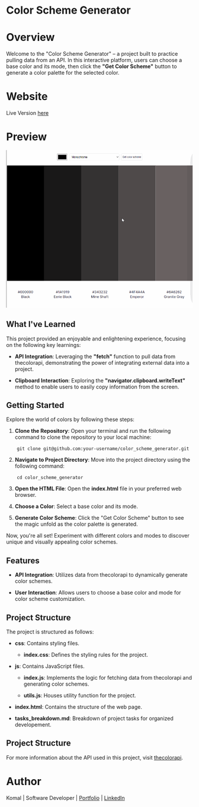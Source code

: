 # **Color Scheme Generator**

# Overview

Welcome to the "Color Scheme Generator" – a project built to practice pulling data from an API. In this interactive platform, users can choose a base color and its mode, then click the **"Get Color Scheme"** button to generate a color palette for the selected color.

# Website

Live Version [here](https://colorschemegenerator03.netlify.app/)

# Preview

<img src = "colorSchemeGenerator.gif">

## What I've Learned

This project provided an enjoyable and enlightening experience, focusing on the following key learnings:

- **API Integration**: Leveraging the **"fetch"** function to pull data from thecolorapi, demonstrating the power of integrating external data into a project.

- **Clipboard Interaction**: Exploring the **"navigator.clipboard.writeText"** method to enable users to easily copy information from the screen.

## Getting Started

Explore the world of colors by following these steps:

1. **Clone the Repository**: Open your terminal and run the following command to clone the repository to your local machine:
```
    git clone git@github.com:your-username/color_scheme_generator.git
```

2. **Navigate to Project Directory**: Move into the project directory using the following command:
```
    cd color_scheme_generator
```

3. **Open the HTML File**: Open the **index.html** file in your preferred web browser.

4. **Choose a Color**: Select a base color and its mode.

5. **Generate Color Scheme**: Click the "Get Color Scheme" button to see the magic unfold as the color palette is generated.

Now, you're all set! Experiment with different colors and modes to discover unique and visually appealing color schemes.

## Features

- **API Integration**: Utilizes data from thecolorapi to dynamically generate color schemes.

- **User Interaction**: Allows users to choose a base color and mode for color scheme customization.

## Project Structure

The project is structured as follows:

- **css**: Contains styling files.
    - **index.css**: Defines the styling rules for the project.

- **js**: Contains JavaScript files. 
    - **index.js**: Implements the logic for fetching data from thecolorapi and generating color schemes. 

    - **utils.js**: Houses utility function for the project. 

- **index.html**: Contains the structure of the web page. 

- **tasks_breakdown.md**: Breakdown of project tasks for organized developement. 

## Project Structure

For more information about the API used in this project, visit [thecolorapi](https://www.thecolorapi.com/).

# Author

Komal | Software Developer | [Portfolio](https://kaurkomal.com/) | [LinkedIn](https://www.linkedin.com/in/hssa03/)
